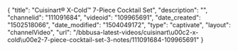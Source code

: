 {
    "title": "Cuisinart&reg; X-Cold&trade; 7-Piece Cocktail Set",
    "description": "",
    "channelid": "111091684",
    "videoid": "109965691",
    "date_created": "1502518066",
    "date_modified": "1504049172",
    "type": "captivate",
    "layout": "channelVideo",
    "url": "\/bbbusa-latest-videos\/cuisinart\u00c2-x-cold\u00e2-7-piece-cocktail-set-3-notes\/111091684-109965691"
}